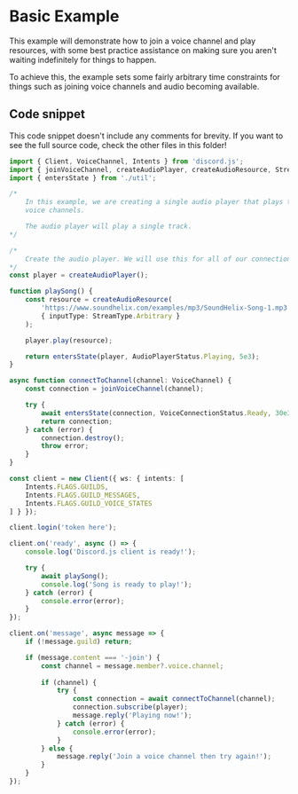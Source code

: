 # Basic Example

This example will demonstrate how to join a voice channel and play resources, with some best practice
assistance on making sure you aren't waiting indefinitely for things to happen.

To achieve this, the example sets some fairly arbitrary time constraints for things such as joining
voice channels and audio becoming available.

## Code snippet

This code snippet doesn't include any comments for brevity. If you want to see the full source code,
check the other files in this folder!

```ts
import { Client, VoiceChannel, Intents } from 'discord.js';
import { joinVoiceChannel, createAudioPlayer, createAudioResource, StreamType, AudioPlayerStatus, VoiceConnectionStatus } from '@discordjs/voice';
import { entersState } from './util';

/*
	In this example, we are creating a single audio player that plays to a number of
	voice channels.

	The audio player will play a single track.
*/

/*
	Create the audio player. We will use this for all of our connections.
*/
const player = createAudioPlayer();

function playSong() {
	const resource = createAudioResource(
		'https://www.soundhelix.com/examples/mp3/SoundHelix-Song-1.mp3',
		{ inputType: StreamType.Arbitrary }
	);

	player.play(resource);

	return entersState(player, AudioPlayerStatus.Playing, 5e3);
}

async function connectToChannel(channel: VoiceChannel) {
	const connection = joinVoiceChannel(channel);

	try {
		await entersState(connection, VoiceConnectionStatus.Ready, 30e3);
		return connection;
	} catch (error) {
		connection.destroy();
		throw error;
	}
}

const client = new Client({ ws: { intents: [
	Intents.FLAGS.GUILDS,
	Intents.FLAGS.GUILD_MESSAGES,
	Intents.FLAGS.GUILD_VOICE_STATES
] } });

client.login('token here');

client.on('ready', async () => {
	console.log('Discord.js client is ready!');

	try {
		await playSong();
		console.log('Song is ready to play!');
	} catch (error) {
		console.error(error);
	}
});

client.on('message', async message => {
	if (!message.guild) return;

	if (message.content === '-join') {
		const channel = message.member?.voice.channel;
	
		if (channel) {
			try {
				const connection = await connectToChannel(channel);
				connection.subscribe(player);
				message.reply('Playing now!');
			} catch (error) {
				console.error(error);
			}
		} else {
			message.reply('Join a voice channel then try again!');
		}
	}
});
```
